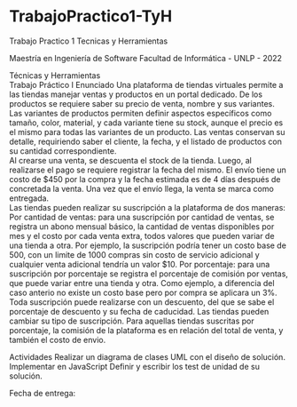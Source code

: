 # TrabajoPractico1-TyH
Trabajo Practico 1 Tecnicas y Herramientas


Maestría en Ingeniería de Software 
Facultad de Informática - UNLP - 2022
 
Técnicas y Herramientas  
Trabajo Práctico I 
Enunciado 
Una plataforma de tiendas virtuales permite a las tiendas manejar ventas y productos en un portal dedicado. De los productos se requiere saber su precio de venta, nombre y sus variantes. Las variantes de productos permiten definir aspectos específicos como tamaño, color, material, y cada variante tiene su stock, aunque el precio es el mismo para todas las variantes de un producto. Las ventas conservan su detalle, requiriendo saber el cliente, la fecha, y el listado de productos con su cantidad correspondiente.  
Al crearse una venta, se descuenta el stock de la tienda. Luego, al realizarse el pago se requiere registrar la fecha del mismo. El envío  tiene un costo de $450 por la compra  y la fecha estimada es de 4 días después de concretada la venta. Una vez que el envío llega, la venta se marca como entregada.  
Las tiendas pueden realizar su suscripción a la plataforma de dos maneras:  
Por cantidad de ventas: para una suscripción por cantidad de ventas, se registra un abono mensual básico, la cantidad de ventas disponibles por mes y el costo por cada venta extra, todos valores que pueden variar de una tienda a otra. Por ejemplo, la suscripción podría tener un costo base de 500, con un limite de 1000 compras sin costo de servicio adicional y cualquier venta adicional tendría un valor $10.
Por porcentaje: para una suscripción por porcentaje se registra el porcentaje de comisión por ventas, que puede variar entre una tienda y otra. Como ejemplo, a diferencia del caso anterio no existe un costo base pero por compra se aplicara un 3%.
Toda suscripción puede realizarse con un descuento, del que se sabe el porcentaje de descuento y su fecha de caducidad. Las tiendas pueden cambiar su tipo de suscripción. 
Para aquellas tiendas suscritas por porcentaje, la comisión de la plataforma es en relación del total de venta, y también el costo de envio. 

Actividades 
Realizar un diagrama de clases UML con el diseño de solución. 
Implementar en JavaScript 
Definir y escribir los test de unidad de su solución. 

Fecha de entrega: 
